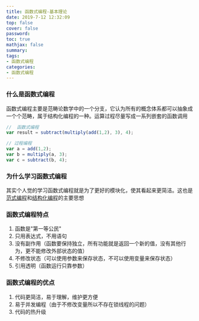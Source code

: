 ```yaml
---
title: 函数式编程-基本理论
date: 2019-7-12 12:32:09
top: false
cover: false
password:
toc: true
mathjax: false
summary: 
tags:
- 函数式编程
categories:
- 函数式编程
---
```


### 什么是函数式编程

函数式编程主要是范畴论数学中的一个分支，它认为所有的概念体系都可以抽象成一个个范畴，属于结构化编程的一种。运算过程尽量写成一系列嵌套的函数调用 <br/>
```js
//  函数式编程
var result = subtract(multiply(add(1,2), 3), 4);

// 过程编程
var a = add(1,2);
var b = multiply(a, 3);
var c = subtract(b, 4);
```

### 为什么学习函数式编程

其实个人觉的学习函数式编程就是为了更好的模块化，使其看起来更简洁。这也是<a href="http://en.wikipedia.org/wiki/Programming_paradigm">范式编程</a>和<a href="http://en.wikipedia.org/wiki/Structured_programming">结构化编程</a>的主要思想

### 函数式编程特点

1. 函数是"第一等公民"
2. 只用表达式，不用语句
3. 没有副作用（函数要保持独立，所有功能就是返回一个新的值，没有其他行为，更不能修改外部状态的值）
4. 不修改状态（可以使用参数来保存状态，不可以使用变量来保存状态）
5. 引用透明（函数运行只靠参数）

### 函数式编程的优点

1. 代码更简洁，易于理解，维护更方便
2. 易于并发编程（由于不修改变量所以不存在锁线程的问题）
3. 代码的热升级

